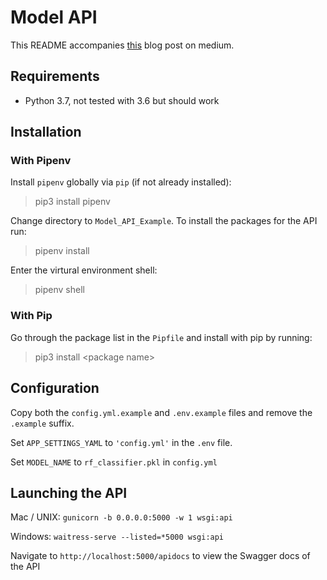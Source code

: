 # Model API

This README accompanies [this]() blog post on medium. 

## Requirements

- Python 3.7, not tested with 3.6 but should work

## Installation
### With Pipenv
Install `pipenv` globally via `pip` (if not already installed):
> pip3 install pipenv

Change directory to `Model_API_Example`. To install the packages for the API run:
> pipenv install

Enter the virtural environment shell:
> pipenv shell

### With Pip
Go through the package list in the `Pipfile` and install with pip by running:
> pip3 install \<package name\>

## Configuration
Copy both the `config.yml.example` and `.env.example` files and remove the 
`.example` suffix.

Set `APP_SETTINGS_YAML` to `'config.yml'` in the `.env` file.

Set `MODEL_NAME` to `rf_classifier.pkl` in `config.yml`

## Launching the API

Mac / UNIX: `gunicorn -b 0.0.0.0:5000 -w 1 wsgi:api`

Windows: `waitress-serve --listed=*5000 wsgi:api`

Navigate to `http://localhost:5000/apidocs` to view the Swagger docs of the API